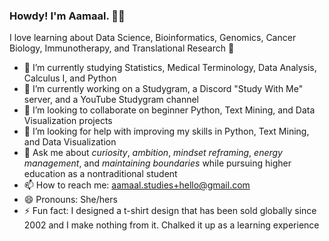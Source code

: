### Howdy! I'm Aamaal. 👋🏾

<!--
**aamaalstudies/aamaalstudies** is a ✨ _special_ ✨ repository because its `README.md` (this file) appears on your GitHub profile.
-->

I love learning about Data Science, Bioinformatics, Genomics, Cancer Biology, Immunotherapy, and Translational Research 🧬

- 🌱 I’m currently studying Statistics, Medical Terminology, Data Analysis, Calculus I, and Python
- 🔭 I’m currently working on a Studygram, a Discord "Study With Me" server, and a YouTube Studygram channel
- 👯 I’m looking to collaborate on beginner Python, Text Mining, and Data Visualization projects
- 🤔 I’m looking for help with improving my skills in Python, Text Mining, and Data Visualization 
- 💬 Ask me about <em>curiosity</em>, <em>ambition</em>, <em>mindset reframing</em>, <em>energy management</em>, and <em>maintaining boundaries</em> while pursuing higher education as a nontraditional student
- 📫 How to reach me: aamaal.studies+hello@gmail.com
- 😄 Pronouns: She/hers
- ⚡ Fun fact: I designed a t-shirt design that has been sold globally since 2002 and I make nothing from it. Chalked it up as a learning experience

